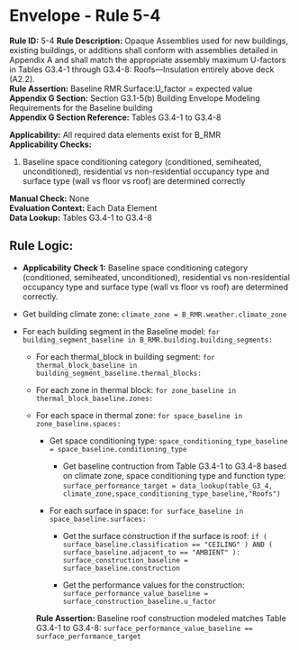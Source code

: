 
# Envelope - Rule 5-4

**Rule ID:** 5-4 
**Rule Description:** Opaque Assemblies used for new buildings, existing buildings, or additions shall conform with assemblies detailed in Appendix A and shall match the appropriate assembly maximum U-factors in Tables G3.4-1 through G3.4-8: Roofs—Insulation entirely above deck (A2.2).  
**Rule Assertion:** Baseline RMR Surface:U_factor = expected value  
**Appendix G Section:** Section G3.1-5(b) Building Envelope Modeling Requirements for the Baseline building  
**Appendix G Section Reference:** Tables G3.4-1 to G3.4-8  

**Applicability:** All required data elements exist for B_RMR  
**Applicability Checks:**  

  1. Baseline space conditioning category (conditioned, semiheated, unconditioned), residential vs non-residential occupancy type and surface type (wall vs floor vs roof) are determined correctly  

**Manual Check:** None  
**Evaluation Context:** Each Data Element  
**Data Lookup:** Tables G3.4-1 to G3.4-8  

## Rule Logic:  

- **Applicability Check 1:** Baseline space conditioning category (conditioned, semiheated, unconditioned), residential vs non-residential occupancy type and surface type (wall vs floor vs roof) are determined correctly.  

- Get building climate zone: ```climate_zone = B_RMR.weather.climate_zone```  

- For each building segment in the Baseline model: ```for building_segment_baseline in B_RMR.building.building_segments:```  

  - For each thermal_block in building segment: ```for thermal_block_baseline in building_segment_baseline.thermal_blocks:```  

  - For each zone in thermal block: ```for zone_baseline in thermal_block_baseline.zones:```  

  - For each space in thermal zone: ```for space_baseline in zone_baseline.spaces:```  

    - Get space conditioning type: ```space_conditioning_type_baseline = space_baseline.conditioning_type```  

      - Get baseline contruction from Table G3.4-1 to G3.4-8 based on climate zone, space conditioning type and function type: ```surface_performance_target = data_lookup(table_G3_4, climate_zone,space_conditioning_type_baseline,"Roofs")```  

    - For each surface in space: ```for surface_baseline in space_baseline.surfaces:```  

      - Get the surface construction if the surface is roof: ```if ( surface_baseline.classification == "CEILING" ) AND ( surface_baseline.adjacent_to == "AMBIENT" ): surface_construction_baseline = surface_baseline.construction```  

      - Get the performance values for the construction: ```surface_performance_value_baseline = surface_construction_baseline.u_factor```  

    **Rule Assertion:** Baseline roof construction modeled matches Table G3.4-1 to G3.4-8: ```surface_performance_value_baseline == surface_performance_target```  
